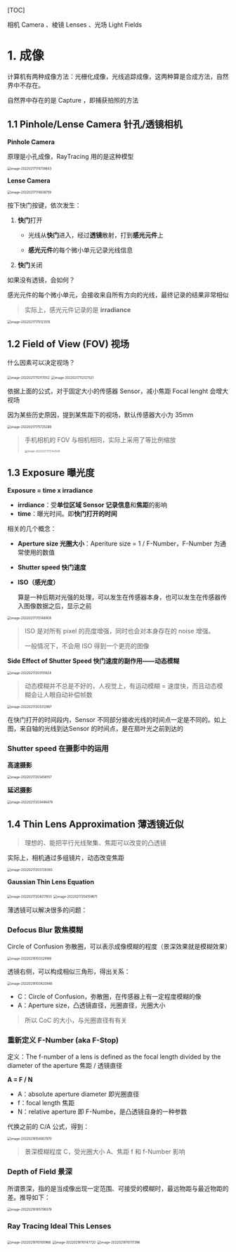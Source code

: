 [TOC]

相机 Camera 、棱镜 Lenses 、光场 Light Fields



# 1. 成像

计算机有两种成像方法：光栅化成像，光线追踪成像，这两种算是合成方法，自然界中不存在。

自然界中存在的是 Capture ，即捕获拍照的方法



## 1.1 Pinhole/Lense Camera 针孔/透镜相机

**Pinhole Camera**

原理是小孔成像，RayTracing 用的是这种模型

<img src="https://www.qiniu.cregskin.com/202202171747675.png" alt="image-20220217174738643" style="zoom:50%;" />

**Lense Camera**

<img src="https://www.qiniu.cregskin.com/202202171748788.png" alt="image-20220217174838759" style="zoom:50%;" />

按下快门按键，依次发生：

1. **快门**打开

   + 光线从**快门**进入，经过**透镜**散射，打到**感光元件**上

   + **感光元件**的每个微小单元记录光线信息

2. **快门**关闭

如果没有透镜，会如何？

感光元件的每个微小单元，会接收来自所有方向的光线，最终记录的结果非常相似

> 实际上，感光元件记录的是 **irradiance**

<img src="https://www.qiniu.cregskin.com/202202171751540.png" alt="image-20220217175123515" style="zoom:50%;" /> 







## 1.2 Field of View (FOV) 视场

什么因素可以决定视场？

<img src="https://www.qiniu.cregskin.com/202202171121087.png" alt="image-20220217112117052" style="zoom:50%;" />

<img src="https://www.qiniu.cregskin.com/202202171121549.png" alt="image-20220217112127521" style="zoom:50%;" />

依据上面的公式，对于固定大小的传感器 Sensor，减小焦距 Focal lenght 会增大视场



因为某些历史原因，提到某焦距下的视场，默认传感器大小为 35mm

<img src="https://www.qiniu.cregskin.com/202202171757316.png" alt="image-20220217175725289" style="zoom:50%;" />

> 手机相机的 FOV 与相机相同，实际上采用了等比例缩放
>
> <img src="https://www.qiniu.cregskin.com/202202171757581.png" alt="image-20220217175744546" style="zoom:40%;" />



## 1.3 Exposure 曝光度

**Exposure = time x irradiance**

+ **irrdiance**：受**单位区域 Sensor 记录信息**和**焦距**的影响
+ **time**：曝光时间。即**快门打开的时间** 



相关的几个概念：

+ **Aperture size 光圈大小**：Aperiture size = 1 / F-Number，F-Number 为通常使用的数值

+ **Shutter speed 快门速度**

+ **ISO（感光度）**

  算是一种后期对光强的处理，可以发生在传感器本身，也可以发生在传感器传入图像数据之后，显示之前

<img src="https://www.qiniu.cregskin.com/202202171701940.png" alt="image-20220217170148909" style="zoom:50%;" />

> ISO 是对所有 pixel 的亮度增强，同时也会对本身存在的 noise 增强。
>
> 一般情况下，不会用 ISO 得到一个更亮的图像



**Side Effect of Shutter Speed 快门速度的副作用——动态模糊**

<img src="https://www.qiniu.cregskin.com/202202172031859.png" alt="image-20220217203151824" style="zoom:50%;" />

> 动态模糊并不总是不好的，人视觉上，有运动模糊 = 速度快，而且动态模糊会让人眼自动补偿帧数

<img src="https://www.qiniu.cregskin.com/202202172033027.png" alt="image-20220217203312997" style="zoom:50%;" />

在快门打开的时间段内，Sensor 不同部分接收光线的时间点一定是不同的。如上图，来自轴的光线到达Sensor 的时间点，是在扇叶光之前到达的



### Shutter speed 在摄影中的运用

**高速摄影**

<img src="https://www.qiniu.cregskin.com/202202172034184.png" alt="image-20220217203458157" style="zoom:50%;" />

**延迟摄影**

<img src="https://www.qiniu.cregskin.com/202202172034510.png" alt="image-20220217203446479" style="zoom:50%;" />



## 1.4 Thin Lens Approximation 薄透镜近似

> 理想的、能把平行光线聚集、焦距可以改变的凸透镜

实际上，相机通过多组镜片，动态改变焦距

<img src="https://www.qiniu.cregskin.com/202202172037423.png" alt="image-20220217203728393" style="zoom:50%;" />

**Gaussian Thin Lens Equation**

<img src="https://www.qiniu.cregskin.com/202202172040863.png" alt="image-20220217204017833" style="zoom:50%;" />

<img src="https://www.qiniu.cregskin.com/202202172041692.png" alt="image-20220217204159671" style="zoom:50%;" />

薄透镜可以解决很多的问题：

### Defocus Blur 散焦模糊

Circle of Confusion 弥散圈，可以表示成像模糊的程度（景深效果就是模糊效果）

<img src="https://www.qiniu.cregskin.com/202202181033202.png" alt="image-20220218103329166" style="zoom:50%;" />

透镜右侧，可以构成相似三角形，得出关系：

<img src="https://www.qiniu.cregskin.com/202202181034978.png" alt="image-20220218103420948" style="zoom:50%;" />

+ C：Circle of Confusion，弥散圈，在传感器上有一定程度模糊的像
+ A：Aperture size，凸透镜直径，光圈直径，光圈大小



> 所以 CoC 的大小，与光圈直径有有关

### 重新定义 F-Number (aka F-Stop)

定义：The f-number of a lens is defined as the focal length divided by the diameter of the aperture 焦距 / 透镜直径

**A = F / N**

+ A：absolute aperture diameter 即光圈直径
+ f：focal length 焦距
+ N：relative aperture 即 F-Numbe，是凸透镜自身的一种参数

代换之前的 C/A 公式，得到：

<img src="https://www.qiniu.cregskin.com/202202181049000.png" alt="image-20220218104907970" style="zoom:50%;" />

> 景深模糊程度 C，受光圈大小 A、焦距 f 和 f-Number 影响

### Depth of Field 景深

所谓景深，指的是当成像出现一定范围、可接受的模糊时，最远物距与最近物距的差。推导如下：

<img src="https://www.qiniu.cregskin.com/202202181657110.png" alt="image-20220218165706079" style="zoom:50%;" />



### Ray Tracing Ideal This Lenses

<img src="https://www.qiniu.cregskin.com/202202181101999.png" alt="image-20220218110105966" style="zoom:50%;" />

<img src="https://www.qiniu.cregskin.com/202202181101751.png" alt="image-20220218110147720" style="zoom:50%;" />

<img src="https://www.qiniu.cregskin.com/202202181101429.png" alt="image-20220218110117396" style="zoom:50%;" />












